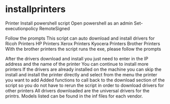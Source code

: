 # installprinters

Printer Install powershell script
Open powershell as an admin
Set-executionpolicy RemoteSigned

Follow the prompts
This script can auto download and install drivers for
Ricoh Printers
HP Printers
Xerox Printers
Kyocera Printers
Brother Printers
With the brother printers the script runs the exe, please follow the prompts

After the drivers download and install you just need to enter in the IP address
and the name of the printer
You can continue to install more printers
If the drivers are already installed on the machine you can skip the install
and install the printer directly and select from the menu the printer you want to add
Added functions to call back to the download section of the script so you do not have to rerun the script in order to download drivers for other printers
All drivers downloaded are the universal drivers for the printrs. Models listed can be found in the inf files for each vendor.

